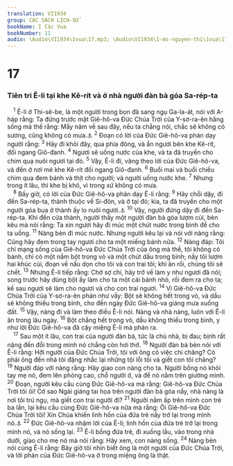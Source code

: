 ```yaml
---
translation: VI1934
group: CÁC SÁCH LỊCH-SỬ
bookName: I Các Vua 
bookNumber: 11
audio: \Audio\VI1934\1vua\17.mp3; \Audio\VI1934\1-ms-nguyen-thi\1vua\17.mp3
---
```


<div class="title"><h1>17</h1><h3>Tiên tri Ê-li tại khe Kê-rít và ở nhà người đàn bà góa Sa-rép-ta</h3></div>
<span class="verse 1vua_17_1"> <sup>1</sup> Ê-li ở Thi-sê-be, là một người trong bọn đã sang ngụ Ga-la-át, nói với A-háp rằng: Ta đứng trước mặt Giê-hô-va Đức Chúa Trời của Y-sơ-ra-ên hằng sống mà thề rằng: Mấy năm về sau đây, nếu ta chẳng nói, chắc sẽ không có sương, cũng không có mưa.<a data-toggle="tooltip" data-placement="bottom" title="Gios 5:17">⚓</a></span>
<span class="verse 1vua_17_2"><sup>2</sup> Đoạn có lời của Đức Giê-hô-va phán dạy người rằng: </span>
<span class="verse 1vua_17_3"><sup>3</sup> Hãy đi khỏi đây, qua phía đông, và ẩn ngươi bên khe Kê-rít, đối ngang Giô-đanh. </span>
<span class="verse 1vua_17_4"><sup>4</sup> Ngươi sẽ uống nước của khe, và ta đã truyền cho chim quạ nuôi ngươi tại đó. </span>
<span class="verse 1vua_17_5"><sup>5</sup> Vậy, Ê-li đi, vâng theo lời của Đức Giê-hô-va, và đến ở nơi mé khe Kê-rít đối ngang Giô-đanh. </span>
<span class="verse 1vua_17_6"><sup>6</sup> Buổi mai và buổi chiều chim quạ đem bánh và thịt cho người; và người uống nước khe. </span>
<span class="verse 1vua_17_7"><sup>7</sup> Nhưng trong ít lâu, thì khe bị khô, vì trong xứ không có mưa. <br/></span>
<span class="verse 1vua_17_8"> <sup>8</sup> Bấy giờ, có lời của Đức Giê-hô-va phán dạy Ê-li rằng: </span>
<span class="verse 1vua_17_9"><sup>9</sup> Hãy chỗi dậy, đi đến Sa-rép-ta, thành thuộc về Si-đôn, và ở tại đó; kìa, ta đã truyền cho một người góa bụa ở thành ấy lo nuôi ngươi.<a data-toggle="tooltip" data-placement="bottom" title="Lu 4:25-26">⚓</a></span>
<span class="verse 1vua_17_10"><sup>10</sup> Vậy, người đứng dậy đi đến Sa-rép-ta. Khi đến cửa thành, người thấy một người đàn bà góa lượm củi, bèn kêu mà nói rằng: Ta xin ngươi hãy đi múc một chút nước trong bình để cho ta uống. </span>
<span class="verse 1vua_17_11"><sup>11</sup> Nàng bèn đi múc nước. Nhưng người kêu lại và nói với nàng rằng: Cũng hãy đem trong tay ngươi cho ta một miếng bánh nữa. </span>
<span class="verse 1vua_17_12"><sup>12</sup> Nàng đáp: Tôi chỉ mạng sống của Giê-hô-va Đức Chúa Trời của ông mà thề, tôi không có bánh, chỉ có một nắm bột trong vò và một chút dầu trong bình; nầy tôi lượm hai khúc củi, đoạn về nấu dọn cho tôi và con trai tôi; khi ăn rồi, chúng tôi sẽ chết. </span>
<span class="verse 1vua_17_13"><sup>13</sup> Nhưng Ê-li tiếp rằng: Chớ sợ chi, hãy trở về làm y như ngươi đã nói; song trước hãy dùng bột ấy làm cho ta một cái bánh nhỏ, rồi đem ra cho ta; kế sau ngươi sẽ làm cho ngươi và cho con trai ngươi. </span>
<span class="verse 1vua_17_14"><sup>14</sup> Vì Giê-hô-va Đức Chúa Trời của Y-sơ-ra-ên phán như vầy: Bột sẽ không hết trong vò, và dầu sẽ không thiếu trong bình, cho đến ngày Đức Giê-hô-va giáng mưa xuống đất. </span>
<span class="verse 1vua_17_15"><sup>15</sup> Vậy, nàng đi và làm theo điều Ê-li nói. Nàng và nhà nàng, luôn với Ê-li ăn trong lâu ngày. </span>
<span class="verse 1vua_17_16"><sup>16</sup> Bột chẳng hết trong vò, dầu không thiếu trong bình, y như lời Đức Giê-hô-va đã cậy miệng Ê-li mà phán ra. <br/></span>
<span class="verse 1vua_17_17"> <sup>17</sup> Sau một ít lâu, con trai của người đàn bà, tức là chủ nhà, bị đau; bịnh rất nặng đến đỗi trong mình nó chẳng còn hơi thở. </span>
<span class="verse 1vua_17_18"><sup>18</sup> Người đàn bà bèn nói với Ê-li rằng: Hỡi người của Đức Chúa Trời, tôi với ông có việc chi chăng? Có phải ông đến nhà tôi đặng nhắc lại những tội lỗi tôi và giết con tôi chăng? </span>
<span class="verse 1vua_17_19"><sup>19</sup> Người đáp với nàng rằng: Hãy giao con nàng cho ta. Người bồng nó khỏi tay mẹ nó, đem lên phòng cao, chỗ người ở, và để nó nằm trên giường mình. </span>
<span class="verse 1vua_17_20"><sup>20</sup> Đoạn, người kêu cầu cùng Đức Giê-hô-va mà rằng: Giê-hô-va Đức Chúa Trời tôi ôi! Cớ sao Ngài giáng tai họa trên người đàn bà góa nầy, nhà nàng là nơi tôi trú ngụ, mà giết con trai người đi? </span>
<span class="verse 1vua_17_21"><sup>21</sup> Người nằm ấp trên mình con trẻ ba lần, lại kêu cầu cùng Đức Giê-hô-va nữa mà rằng: Ôi Giê-hô-va Đức Chúa Trời tôi! Xin Chúa khiến linh hồn của đứa trẻ nầy trở lại trong mình nó.<a data-toggle="tooltip" data-placement="bottom" title="2Vua 4:34-35">⚓</a></span>
<span class="verse 1vua_17_22"><sup>22</sup> Đức Giê-hô-va nhậm lời của Ê-li; linh hồn của đứa trẻ trở lại trong mình nó, và nó sống lại. </span>
<span class="verse 1vua_17_23"><sup>23</sup> Ê-li bồng đứa trẻ, đi xuống lầu, vào trong nhà dưới, giao cho mẹ nó mà nói rằng: Hãy xem, con nàng sống. </span>
<span class="verse 1vua_17_24"><sup>24</sup> Nàng bèn nói cùng Ê-li rằng: Bây giờ tôi nhìn biết ông là một người của Đức Chúa Trời, và lời phán của Đức Giê-hô-va ở trong miệng ông là thật. <br/></span>
